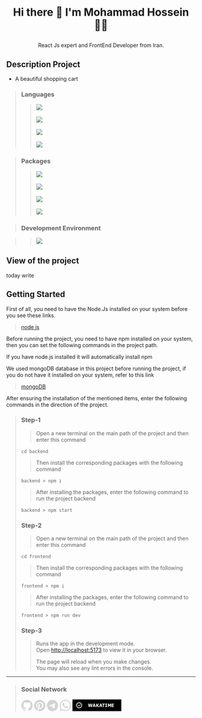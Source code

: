 # <p align="center"> Hi there 👋 I'm Mohammad Hossein 👨‍💻 </p>
<p align="center"> React Js expert and FrontEnd Developer from Iran.</p>

## Description Project
- A beautiful shopping cart

>### Languages
>> ![](https://readme-typing-svg.demolab.com?font=Fira+Code&size=16&duration=1500&pause=5000&color=5BCAF7&random=false&width=100&height=25&lines=React+Js)
>>
>> ![](https://readme-typing-svg.demolab.com?font=Fira+Code&size=16&duration=1500&pause=5000&color=F77F1A&random=false&width=55&height=25&lines=Html5)
>> 
>> ![](https://readme-typing-svg.demolab.com?font=Fira+Code&size=16&duration=1500&pause=5000&color=5BCAF7&random=false&width=55&height=25&lines=Css3)
>> 
>> ![](https://readme-typing-svg.demolab.com?font=Fira+Code&size=16&duration=1500&pause=5000&color=FAFF09&random=false&width=100&height=25&lines=JavaScript)

>### Packages
>> ![](https://readme-typing-svg.demolab.com?font=Fira+Code&size=16&duration=1500&pause=5000&color=CB58F7FF&random=false&width=150&height=25&lines=Bootstrap)
>> 
>> ![](https://readme-typing-svg.demolab.com?font=Fira+Code&size=16&duration=1500&pause=5000&color=skyblue&random=false&width=150&height=25&lines=React+Icons)
>> 
>> ![](https://readme-typing-svg.demolab.com?font=Fira+Code&size=16&duration=1500&pause=5000&color=702CF6&random=false&width=150&height=25&lines=React+BootStrap)
>> 
>> ![](https://readme-typing-svg.demolab.com?font=Fira+Code&size=16&duration=1500&pause=5000&color=F77F1A&random=false&width=150&height=25&lines=React+Router-Dom)

>### Development Environment

>> ![](https://readme-typing-svg.demolab.com?font=Fira+Code&size=16&duration=1500&pause=5000&color=FFD32B&random=false&width=150&height=25&lines=Vite)

## View of the project

today write

## Getting Started

First of all, you need to have the Node.Js installed on your system before you see these links. 

>[node js](https://nodejs.org/en/download)

Before running the project, you need to have npm installed on your system, then you can set the following commands in the project path.

If you have node.js installed it will automatically install npm

We used mongoDB database in this project before running the project, if you do not have it installed on your system, refer to this link 
> [mongoDB](https://www.mongodb.com/try/download/compass)

After ensuring the installation of the mentioned items, enter the following commands in the direction of the project.

>### Step-1
>>
>>Open a new terminal on the main path of the project and then enter this command
>>
>```
> cd backend
>```
>>
>>Then install the corresponding packages with the following command
>>
>```
> backend > npm i
>```
>>
>>After installing the packages, enter the following command to run the project backend
>>
>```
> backend > npm start
>```
>>
>### Step-2
>>
>>Open a new terminal on the main path of the project and then enter this command
>>
>```
> cd frontend
>```
>>
>>Then install the corresponding packages with the following command
>>
>```
> frontend > npm i
>```
>>
>>After installing the packages, enter the following command to run the project backend
>>
>```
> frontend > npm run dev
>```
>>
>### Step-3
>>
>>Runs the app in the development mode.\
>>Open [http://localhost:5173](http://localhost:5173) to view it in your browser.
>>
>>The page will reload when you make changes.\
>>You may also see any lint errors in the console.
>>
___
>### Social Network
> [<img src="./ImageSocialMedia/github.png" width="30">](https://github.com/khadem-mh)
> [<img src="./ImageSocialMedia/pintrest.png" width="30">](https://pinterest.com/khadem_mh)
> [<img src="./ImageSocialMedia/telegram.png" width="30">](https://t.me/mhkhadem)
> [<img src="./ImageSocialMedia/whatsapp.png" width="30">](https://wa.me/989031335939)
> [<img src="./ImageSocialMedia/wakatimesvg.png" width="130">](https://wakatime.com/@khadem_mh)

